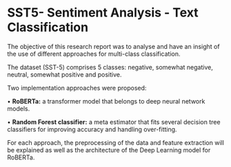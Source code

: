 # SST5- Sentiment Analysis - Text Classification


The objective of this research report was to analyse and have an insight of the use of different approaches for multi-class
classification. 

The dataset (SST-5) comprises 5 classes: negative, somewhat negative, neutral, somewhat positive and positive.

Two implementation approaches were proposed:

• **RoBERTa:** a transformer model that belongs to deep neural network models.

• **Random Forest classifier:** a meta estimator that fits several decision tree classifiers for improving accuracy and handling over-fitting.

For each approach, the preprocessing of the data and feature extraction will be explained as well as the architecture of the Deep Learning model for RoBERTa. 
